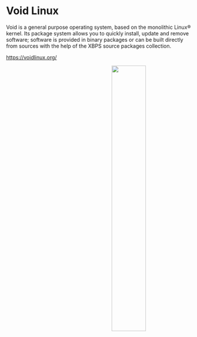# Void Linux

<p>Void is a general purpose operating system, based on the monolithic Linux® kernel. Its package system allows you to quickly install, update and remove software; software is provided in binary packages or can be built directly from sources with the help of the XBPS source packages collection. </p>

https://voidlinux.org/


<a href="https://github.com/ChefIronBelly/void/blob/master/chef/moneyshot-min.jpg"><img src="https://github.com/ChefIronBelly/void/blob/master/chef/moneyshot-min.jpg" width="43%" align="right"></a>
